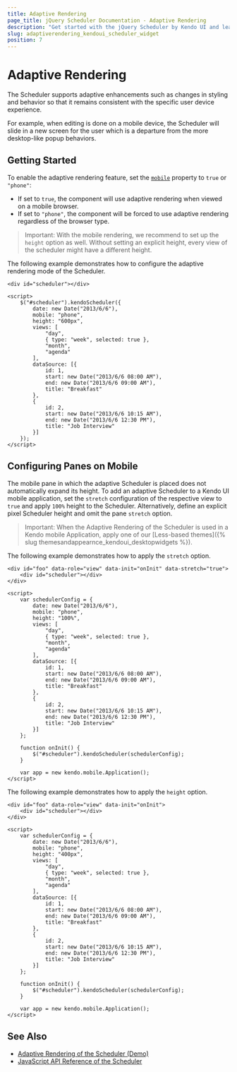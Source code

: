 ```yaml
---
title: Adaptive Rendering
page_title: jQuery Scheduler Documentation - Adaptive Rendering
description: "Get started with the jQuery Scheduler by Kendo UI and learn how to configure its adaptive rendering."
slug: adaptiverendering_kendoui_scheduler_widget
position: 7
---
```


# Adaptive Rendering

The Scheduler supports adaptive enhancements such as changes in styling and behavior so that it remains consistent with the specific user device experience.

For example, when editing is done on a mobile device, the Scheduler will slide in a new screen for the user which is a departure from the more desktop-like popup behaviors.

## Getting Started

To enable the adaptive rendering feature, set the [`mobile`](/api/javascript/ui/scheduler/configuration/mobile) property to `true` or `"phone"`:

* If set to `true`, the component will use adaptive rendering when viewed on a mobile browser.
* If set to `"phone"`, the component will be forced to use adaptive rendering regardless of the browser type.

> Important: With the mobile rendering, we recommend to set up the `height` option as well. Without setting an explicit height, every view of the scheduler might have a different height.

The following example demonstrates how to configure the adaptive rendering mode of the Scheduler.

```dojo
<div id="scheduler"></div>

<script>
    $("#scheduler").kendoScheduler({
        date: new Date("2013/6/6"),
        mobile: "phone",
        height: "600px",
        views: [
            "day",
            { type: "week", selected: true },
            "month",
            "agenda"
        ],
        dataSource: [{
            id: 1,
            start: new Date("2013/6/6 08:00 AM"),
            end: new Date("2013/6/6 09:00 AM"),
            title: "Breakfast"
        },
        {
            id: 2,
            start: new Date("2013/6/6 10:15 AM"),
            end: new Date("2013/6/6 12:30 PM"),
            title: "Job Interview"
        }]
    });
</script>
```

## Configuring Panes on Mobile

The mobile pane in which the adaptive Scheduler is placed does not automatically expand its height. To add an adaptive Scheduler to a Kendo UI mobile application, set the `stretch` configuration of the respective view to `true` and apply `100%` height to the Scheduler. Alternatively, define an explicit pixel Scheduler height and omit the pane `stretch` option.

> Important: When the Adaptive Rendering of the Scheduler is used in a Kendo mobile Application, apply one of our [Less-based themes]({% slug themesandappearnce_kendoui_desktopwidgets %}).

The following example demonstrates how to apply the `stretch` option.

```
<div id="foo" data-role="view" data-init="onInit" data-stretch="true">
    <div id="scheduler"></div>
</div>

<script>
    var schedulerConfig = {
        date: new Date("2013/6/6"),
        mobile: "phone",
        height: "100%",
        views: [
            "day",
            { type: "week", selected: true },
            "month",
            "agenda"
        ],
        dataSource: [{
            id: 1,
            start: new Date("2013/6/6 08:00 AM"),
            end: new Date("2013/6/6 09:00 AM"),
            title: "Breakfast"
        },
        {
            id: 2,
            start: new Date("2013/6/6 10:15 AM"),
            end: new Date("2013/6/6 12:30 PM"),
            title: "Job Interview"
        }]
    };

    function onInit() {
        $("#scheduler").kendoScheduler(schedulerConfig);
    }

    var app = new kendo.mobile.Application();
</script>
```

The following example demonstrates how to apply the `height` option.

```
<div id="foo" data-role="view" data-init="onInit">
    <div id="scheduler"></div>
</div>

<script>
    var schedulerConfig = {
        date: new Date("2013/6/6"),
        mobile: "phone",
        height: "400px",
        views: [
            "day",
            { type: "week", selected: true },
            "month",
            "agenda"
        ],
        dataSource: [{
            id: 1,
            start: new Date("2013/6/6 08:00 AM"),
            end: new Date("2013/6/6 09:00 AM"),
            title: "Breakfast"
        },
        {
            id: 2,
            start: new Date("2013/6/6 10:15 AM"),
            end: new Date("2013/6/6 12:30 PM"),
            title: "Job Interview"
        }]
    };

    function onInit() {
        $("#scheduler").kendoScheduler(schedulerConfig);
    }

    var app = new kendo.mobile.Application();
</script>
```

## See Also

* [Adaptive Rendering of the Scheduler (Demo)](https://demos.telerik.com/kendo-ui/scheduler/adaptive-rendering)
* [JavaScript API Reference of the Scheduler](/api/javascript/ui/scheduler)
